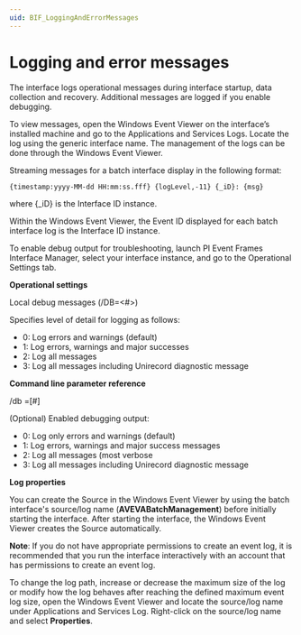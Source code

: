 ```yaml
---
uid: BIF_LoggingAndErrorMessages
---
```


# Logging and error messages

<!-- Static topic. No modifications usually required (REVISED AUGUST 2022)-->

The interface logs operational messages during interface startup, data collection and recovery. Additional messages are logged if you enable debugging. 

To view messages, open the Windows Event Viewer on the interface’s installed machine and go to the Applications and Services Logs. Locate the log using the generic interface name. The management of the logs can be done through the Windows Event Viewer.

Streaming messages for a batch interface display in the following format: 

```
{timestamp:yyyy-MM-dd HH:mm:ss.fff} {logLevel,-11} {_iD}: {msg}
```

where {_iD} is the Interface ID instance.

Within the Windows Event Viewer, the Event ID displayed for each batch interface log is the Interface ID instance. 

To enable debug output for troubleshooting, launch PI Event Frames Interface Manager, select your interface instance, and go to the Operational Settings tab.

**Operational settings**

Local debug messages (/DB=<#>)

Specifies level of detail for logging as follows:

* 0: Log errors and warnings (default)
* 1: Log errors, warnings and major successes
* 2: Log all messages
* 3: Log all messages including Unirecord diagnostic message

**Command line parameter reference**

/db =[#]

(Optional) Enabled debugging output:

* 0: Log only errors and warnings (default)
* 1: Log errors, warnings and major success messages
* 2: Log all messages (most verbose
* 3: Log all messages including Unirecord diagnostic message

**Log properties**

You can create the Source in the Windows Event Viewer by using the batch interface's source/log name (**AVEVABatchManagement**) before initially starting the interface. After starting the interface, the Windows Event Viewer creates the Source automatically.

**Note**: If you do not have appropriate permissions to create an event log, it is recommended that you run the interface interactively with an account that has permissions to create an event log. 

To change the log path, increase or decrease the maximum size of the log or modify how the log behaves after reaching the defined maximum event log size, open the Windows Event Viewer and locate the source/log name under Applications and Services Log. Right-click on the source/log name and select **Properties**.
